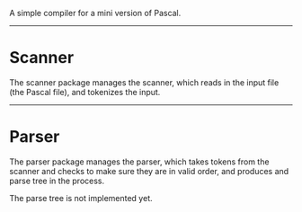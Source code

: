 A simple compiler for a mini version of Pascal.

----------

# Scanner #

The scanner package manages the scanner, which reads in the input file (the Pascal file), and tokenizes the input.

----------

# Parser #

The parser package manages the parser, which takes tokens from the scanner and checks to make sure they are in valid order, and produces and parse tree in the process.

The parse tree is not implemented yet.